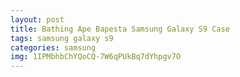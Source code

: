 ```yaml
---
layout: post
title: Bathing Ape Bapesta Samsung Galaxy S9 Case
tags: samsung galaxy s9
categories: samsung
img: 1IPMbhbChYQoCQ-7W6qPUkBq7dYhpgv7O
---
```

